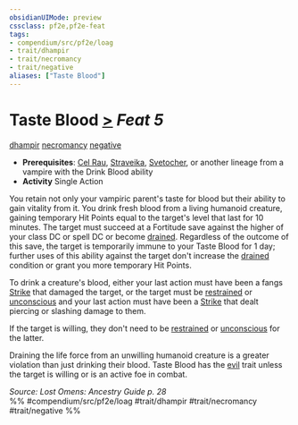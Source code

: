 ```yaml
---
obsidianUIMode: preview
cssclass: pf2e,pf2e-feat
tags:
- compendium/src/pf2e/loag
- trait/dhampir
- trait/necromancy
- trait/negative
aliases: ["Taste Blood"]
---
```

# Taste Blood  [>](chapter-9-playing-the-game.md#Actions "Single Action") *Feat 5*  
[dhampir](dhampir-b1.md "Dhampir Ancestry & Heritage Trait")  [necromancy](necromancy.md "Necromancy School Trait")  [negative](negative.md "Negative Energy & Element Trait")  

- **Prerequisites**: [Cel Rau](cel-rau-loag.md), [Straveika](straveika-apg.md), [Svetocher](svetocher-apg.md), or another lineage from a vampire with the Drink Blood ability
- **Activity** Single Action

You retain not only your vampiric parent's taste for blood but their ability to gain vitality from it. You drink fresh blood from a living humanoid creature, gaining temporary Hit Points equal to the target's level that last for 10 minutes. The target must succeed at a Fortitude save against the higher of your class DC or spell DC or become [drained](conditions.md#Drained). Regardless of the outcome of this save, the target is temporarily immune to your Taste Blood for 1 day; further uses of this ability against the target don't increase the [drained](conditions.md#Drained) condition or grant you more temporary Hit Points.

To drink a creature's blood, either your last action must have been a fangs [Strike](strike.md) that damaged the target, or the target must be [restrained](conditions.md#Restrained) or [unconscious](conditions.md#Unconscious) and your last action must have been a [Strike](strike.md) that dealt piercing or slashing damage to them.

If the target is willing, they don't need to be [restrained](conditions.md#Restrained) or [unconscious](conditions.md#Unconscious) for the latter.

Draining the life force from an unwilling humanoid creature is a greater violation than just drinking their blood. Taste Blood has the [evil](evil.md "Evil Alignment Trait") trait unless the target is willing or is an active foe in combat.

*Source: Lost Omens: Ancestry Guide p. 28*  
%% #compendium/src/pf2e/loag #trait/dhampir #trait/necromancy #trait/negative %%